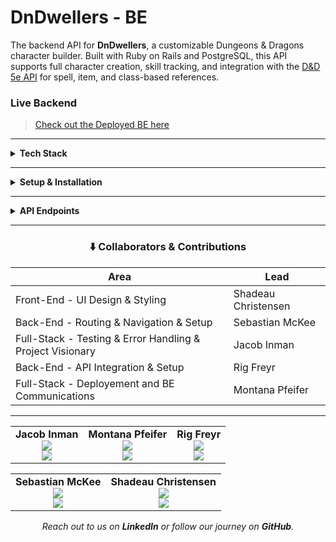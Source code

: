 # DnDwellers - BE

The backend API for **DnDwellers**, a customizable Dungeons & Dragons character builder. Built with Ruby on Rails and PostgreSQL, this API supports full character creation, skill tracking, and integration with the [D&D 5e API](https://www.dnd5eapi.co/) for spell, item, and class-based references.

### Live Backend

> [Check out the Deployed BE here](https://the-character-vault.onrender.com)

---

<details>
<summary><strong>Tech Stack</strong></summary>

- **Ruby on Rails** 7+
- **PostgreSQL**
- **RSpec** for testing
- External API: [D&D 5e API](https://www.dnd5eapi.co/)

</details>

---
<details>
<summary><strong>Setup & Installation</strong></summary>

## Setup & Installation

1. Clone the repository
`git clone`

2. Navigate into the project folder
`cd dndweller-be`

3. Install dependencies
`bundle install`

4. Set up the database
`rails db:create
rails db:migrate
rails db:seed`

5. Run the server
`rails s`

</details>

---

<details>
<summary><strong>API Endpoints</strong></summary>

All endpoints are namespaced under: `/api/v1`

| Method | Endpoint               | Description                                                  |
|--------|------------------------|--------------------------------------------------------------|
| GET    | `/characters`          | Returns a list of all characters. Supports `?query=` search |
| GET    | `/characters/:id`      | Returns a specific character by ID                          |
| POST   | `/characters`          | Creates a new character                                     |
| DELETE | `/characters/:id`      | Deletes a character by ID                                   |

### Example:
```json
{
  "name": "Mila Oakshadow",
  "level": 3,
  "hp": 24,
  "race": "Elf",
  "class": "Rogue",
  "gender": "Female",
  "speed": 30,
  "armor_class": 14,
  "str": 8,
  "dex": 15,
  "con": 12,
  "int": 11,
  "wis": 10,
  "cha": 13,
  "user_id": 1,
  "token": "https://...",
  "languages": ["Common", "Elvish"],
  "skills": ["Stealth", "Investigation"],
  "equipment": ["Leather Armor", "Dagger"]
}
```

</details>

---


<div align="center">
  
### ⬇️ Collaborators & Contributions


  | Area | Lead |
  |------|------|
  | Front-End - UI Design & Styling | Shadeau Christensen |
  | Back-End - Routing & Navigation & Setup | Sebastian McKee |
  | Full-Stack - Testing & Error Handling & Project Visionary | Jacob Inman |
  | Back-End - API Integration & Setup | Rig Freyr |
  | Full-Stack - Deployement and BE Communications | Montana Pfeifer |

  ---
  
  <table>
    <tr>
      <td align="center">
        <strong>Jacob Inman</strong><br/>
        <a href="https://github.com/jinman14">
          <img src="https://img.shields.io/badge/GitHub-jinman14-800080?logo=github&style=for-the-badge" />
        </a><br/>
        <a href="https://www.linkedin.com/in/jacobinman">
          <img src="https://img.shields.io/badge/LinkedIn-jacobinman-800080?logo=linkedin&style=for-the-badge" />
        </a>
      </td>
      <td align="center">
        <strong>Montana Pfeifer</strong><br/>
        <a href="https://github.com/Montana-Pfeifer">
          <img src="https://img.shields.io/badge/GitHub-Montana--Pfeifer-FFD700?logo=github&style=for-the-badge" />
        </a><br/>
        <a href="https://www.linkedin.com/in/montanapfeifer/">
          <img src="https://img.shields.io/badge/LinkedIn-montanapfeifer-FFD700?logo=linkedin&style=for-the-badge" />
        </a>
      </td>
      <td align="center">
        <strong>Rig Freyr</strong><br/>
        <a href="https://github.com/ontruster74">
          <img src="https://img.shields.io/badge/GitHub-ontruster74-228B22?logo=github&style=for-the-badge" />
        </a><br/>
        <a href="https://www.linkedin.com/in/rigfreyr/">
          <img src="https://img.shields.io/badge/LinkedIn-rigfreyr-228B22?logo=linkedin&style=for-the-badge" />
        </a>
      </td>
    </tr>
  </table>
  
  <table>
    <tr>
      <td align="center">
        <strong>Sebastian McKee</strong><br/>
        <a href="https://github.com/0nehundr3d">
          <img src="https://img.shields.io/badge/GitHub-0nehundr3d-00FFFF?logo=github&style=for-the-badge" />
        </a><br/>
        <a href="https://www.linkedin.com/in/sebastiankmckee/">
          <img src="https://img.shields.io/badge/LinkedIn-sebastiankmckee-00FFFF?logo=linkedin&style=for-the-badge" />
        </a>
      </td>
      <td align="center">
        <strong>Shadeau Christensen</strong><br/>
        <a href="https://github.com/shadeauchristensen">
          <img src="https://img.shields.io/badge/GitHub-shadeauchristensen-C71585?logo=github&style=for-the-badge" />
        </a><br/>
        <a href="https://www.linkedin.com/in/shadeauchristensen/">
          <img src="https://img.shields.io/badge/LinkedIn-shadeauchristensen-C71585?logo=linkedin&style=for-the-badge" />
        </a>
      </td>
    </tr>
  </table>
</div>

<p align="center">
  <em>Reach out to us on <strong>LinkedIn</strong> or follow our journey on <strong>GitHub</strong>.</em>
</p>
